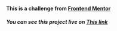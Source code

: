 <h4>This is a challenge from <a href="https://www.frontendmentor.io/challenges/order-summary-component-QlPmajDUj" target="_blank">Frontend Mentor</a></h4>
<h5>You can see this project live on <a target="_blank" href="https://order-summary-fcc.netlify.app/">This link</a></h5>
 